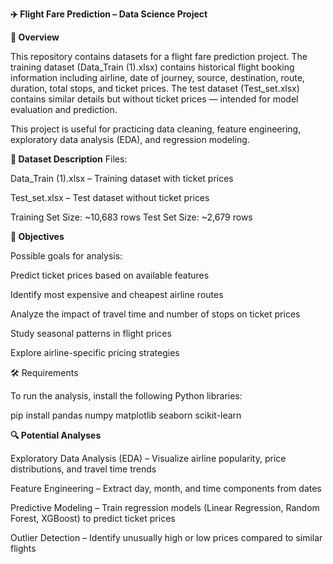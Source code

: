 **✈️ Flight Fare Prediction – Data Science Project**

**📌 Overview**

This repository contains datasets for a flight fare prediction project.
The training dataset (Data_Train (1).xlsx) contains historical flight booking information including airline, date of journey, source, destination, route, duration, total stops, and ticket prices.
The test dataset (Test_set.xlsx) contains similar details but without ticket prices — intended for model evaluation and prediction.

This project is useful for practicing data cleaning, feature engineering, exploratory data analysis (EDA), and regression modeling.

**📂 Dataset Description**
Files:

Data_Train (1).xlsx – Training dataset with ticket prices

Test_set.xlsx – Test dataset without ticket prices

Training Set Size: ~10,683 rows
Test Set Size: ~2,679 rows

**🎯 Objectives**

Possible goals for analysis:

Predict ticket prices based on available features

Identify most expensive and cheapest airline routes

Analyze the impact of travel time and number of stops on ticket prices

Study seasonal patterns in flight prices

Explore airline-specific pricing strategies

🛠️ Requirements

To run the analysis, install the following Python libraries:

pip install pandas numpy matplotlib seaborn scikit-learn


**🔍 Potential Analyses**

Exploratory Data Analysis (EDA) – Visualize airline popularity, price distributions, and travel time trends

Feature Engineering – Extract day, month, and time components from dates

Predictive Modeling – Train regression models (Linear Regression, Random Forest, XGBoost) to predict ticket prices

Outlier Detection – Identify unusually high or low prices compared to similar flights


